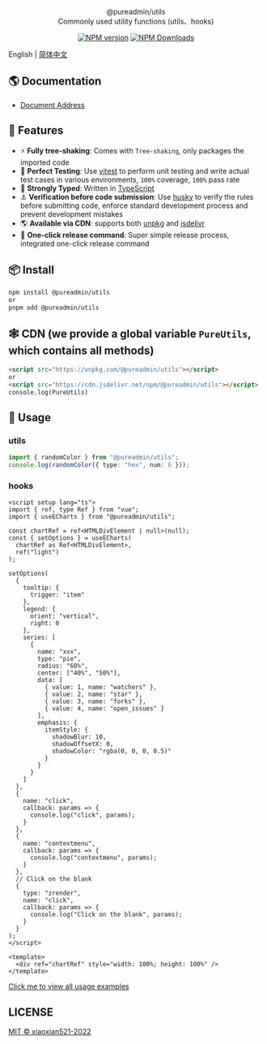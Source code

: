 <p align="center">
@pureadmin/utils
<br />
Commonly used utility functions (utils、hooks)
</p>

<p align="center">
<a href="https://www.npmjs.com/package/@pureadmin/utils" target="__blank"><img src="https://img.shields.io/npm/v/@pureadmin/utils?color=a1b858&label=" alt="NPM version"></a>
<a href="https://www.npmjs.com/package/@pureadmin/utils" target="__blank"><img alt="NPM Downloads" src="https://img.shields.io/npm/dm/@pureadmin/utils?color=50a36f&label="></a>
</p>

English | [简体中文](./README.md)

## 🌎 Documentation

- [Document Address](https://pure-admin-utils.netlify.app/)

## 🚀 Features

- ⚡ **Fully tree-shaking**: Comes with `Tree-shaking`, only packages the imported code
- 🧪 **Perfect Testing**: Use [vitest](https://cn.vitest.dev/) to perform unit testing and write actual test cases in various environments, `100%` coverage, `100%` pass rate
- 🦾 **Strongly Typed**: Written in [TypeScript](https://www.typescriptlang.org/)
- ⚓ **Verification before code submission**: Use [husky](https://typicode.github.io/husky/#/) to verify the rules before submitting code, enforce standard development process and prevent development mistakes
- 🌎 **Available via CDN**: supports both [unpkg](https://unpkg.com/@pureadmin/utils) and [jsdelivr](https://cdn.jsdelivr.net/npm/@pureadmin/utils)
- 🕋 **One-click release command**: Super simple release process, integrated one-click release command

## 📦 Install

```bash
npm install @pureadmin/utils
or
pnpm add @pureadmin/utils
```

## 🕸️ CDN (we provide a global variable `PureUtils`, which contains all methods)

```html
<script src="https://unpkg.com/@pureadmin/utils"></script>
or
<script src="https://cdn.jsdelivr.net/npm/@pureadmin/utils"></script>
console.log(PureUtils)
```

## 🦄 Usage

### utils

```ts
import { randomColor } from "@pureadmin/utils";
console.log(randomColor({ type: "hex", num: 6 }));
```

### hooks

```vue
<script setup lang="ts">
import { ref, type Ref } from "vue";
import { useECharts } from "@pureadmin/utils";

const chartRef = ref<HTMLDivElement | null>(null);
const { setOptions } = useECharts(
  chartRef as Ref<HTMLDivElement>,
  ref("light")
);

setOptions(
  {
    tooltip: {
      trigger: "item"
    },
    legend: {
      orient: "vertical",
      right: 0
    },
    series: [
      {
        name: "xxx",
        type: "pie",
        radius: "60%",
        center: ["40%", "50%"],
        data: [
          { value: 1, name: "watchers" },
          { value: 2, name: "star" },
          { value: 3, name: "forks" },
          { value: 4, name: "open_issues" }
        ],
        emphasis: {
          itemStyle: {
            shadowBlur: 10,
            shadowOffsetX: 0,
            shadowColor: "rgba(0, 0, 0, 0.5)"
          }
        }
      }
    ]
  },
  {
    name: "click",
    callback: params => {
      console.log("click", params);
    }
  },
  {
    name: "contextmenu",
    callback: params => {
      console.log("contextmenu", params);
    }
  },
  // Click on the blank
  {
    type: "zrender",
    name: "click",
    callback: params => {
      console.log("Click on the blank", params);
    }
  }
);
</script>

<template>
  <div ref="chartRef" style="width: 100%; height: 100%" />
</template>
```

[Click me to view all usage examples](https://github.com/xiaoxian521/pure-admin-utils-docs/tree/master/playgrounds)

## LICENSE

[MIT © xiaoxian521-2022](./LICENSE)
